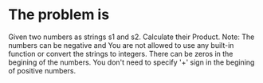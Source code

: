 # The problem is 

Given two numbers as strings s1 and s2. Calculate their Product.
Note: The numbers can be negative and You are not allowed to use any built-in function or convert the strings to integers. There can be zeros in the begining of the numbers. You don't need to specify '+' sign in the begining of positive numbers.
